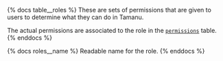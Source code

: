 {% docs table__roles %}
These are sets of permissions that are given to users to determine what they can do in Tamanu.

The actual permissions are associated to the role in the
[`permissions`](#!/source/source.tamanu.tamanu.permissions) table.
{% enddocs %}

{% docs roles__name %}
Readable name for the role.
{% enddocs %}
